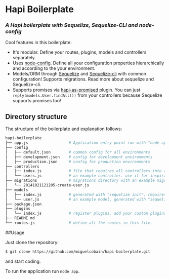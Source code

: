 # Hapi Boilerplate
### *A Hapi boilerplate with Sequelize, Sequelize-CLI and node-config*

Cool features in this boilerplate:

- It's modular. Define your routes, plugins, models and controllers separately.
- Uses [node-config](https://github.com/lorenwest/node-config). Define all your configuration properties hierarchically and according to the your environment.
- Models/ORM through [Sequelize](http://sequelizejs.com/) and [Sequelize-cli](https://github.com/sequelize/cli) with common configuration! Supports migrations. Read more about sequelize and Sequelize-cli.
- Supports promises via [hapi-as-promised](https://github.com/bendrucker/hapi-as-promised) plugin. You can just `reply(models.User.findAll())` from your controllers because Sequelize supports promises too!


## Directory structure ##

The structure of the boilerplate and explanation follows:
```bash
hapi-boilerplate
├── app.js                  # Application entry point run with "node app"
├── config
│   ├── default.json        # common config for all environments
│   ├── development.json    # config for development environments
│   ├── production.json     # config for production environments
├── controllers
│   ├── index.js            # file that requires all controllers into a hash
│   └── users.js            # an example controller. use it for inspiration.
├── migrations              # migrations directory with an example migration. generated with "sequelize-cli"
│   └── 20141021121205-create-user.js 
├── models
│   ├── index.js            # generated with "sequelize init". requires all models.
│   └── user.js             # an example model. generated with "sequelize-cli model:create"
├── package.json
├── plugins
│   └── index.js            # register plugins. add your custom plugins in this folder as well.
├── README.md
└── routes.js               # define all the routes in this file.
```

##Usage

Just clone the repository:

```bash
$ git clone https://github.com/miguelcobain/hapi-boilerplate.git
```

and start coding.

To run the application run `node app`.